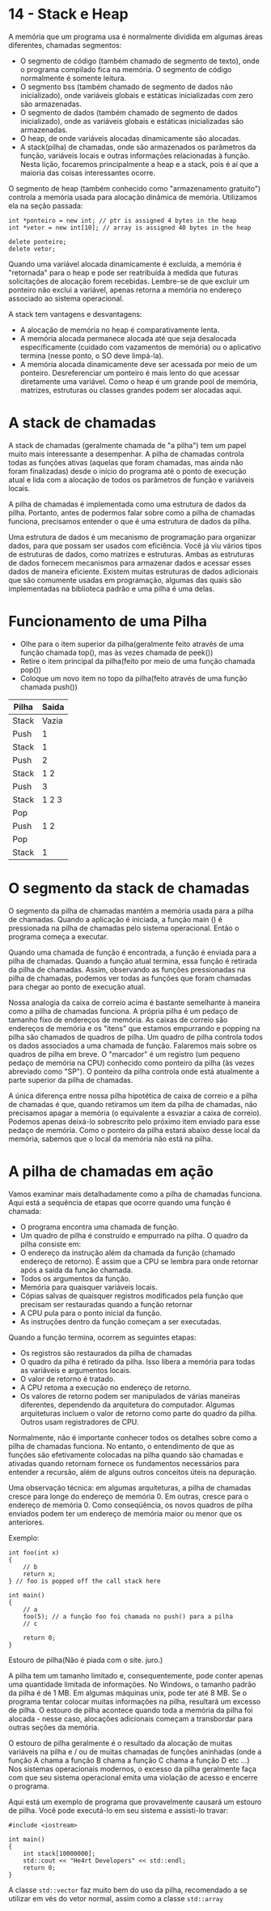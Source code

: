 # 14 - Stack e Heap

A memória que um programa usa é normalmente dividida em algumas áreas diferentes, chamadas segmentos:

- O segmento de código (também chamado de segmento de texto), onde o programa compilado fica na memória. O segmento de código normalmente é somente leitura.
- O segmento bss (também chamado de segmento de dados não inicializado), onde variáveis globais e estáticas inicializadas com zero são armazenadas.
- O segmento de dados (também chamado de segmento de dados inicializado), onde as variáveis globais e estáticas inicializadas são armazenadas.
- O heap, de onde variáveis alocadas dinamicamente são alocadas.
- A stack(pilha) de chamadas, onde são armazenados os parâmetros da função, variáveis locais e outras informações relacionadas à função.
Nesta lição, focaremos principalmente a heap e a stack, pois é aí que a maioria das coisas interessantes ocorre.

O segmento de heap (também conhecido como "armazenamento gratuito") controla a memória usada para alocação dinâmica de memória. Utilizamos ela na seção passada:

```cpp{0}
int *ponteiro = new int; // ptr is assigned 4 bytes in the heap
int *vetor = new int[10]; // array is assigned 40 bytes in the heap

delete ponteiro;
delete vetor;
```

Quando uma variável alocada dinamicamente é excluída, a memória é "retornada" para o heap e pode ser reatribuída à medida que futuras solicitações de alocação forem recebidas. Lembre-se de que excluir um ponteiro não exclui a variável, apenas retorna a memória no endereço associado ao sistema operacional.

A stack tem vantagens e desvantagens:

- A alocação de memória no heap é comparativamente lenta.
- A memória alocada permanece alocada até que seja desalocada especificamente (cuidado com vazamentos de memória) ou o aplicativo termina (nesse ponto, o SO deve limpá-la).
- A memória alocada dinamicamente deve ser acessada por meio de um ponteiro. Desreferenciar um ponteiro é mais lento do que acessar diretamente uma variável.
Como o heap é um grande pool de memória, matrizes, estruturas ou classes grandes podem ser alocadas aqui.

# A stack de chamadas

A stack de chamadas (geralmente chamada de "a pilha") tem um papel muito mais interessante a desempenhar. A pilha de chamadas controla todas as funções ativas (aquelas que foram chamadas, mas ainda não foram finalizadas) desde o início do programa até o ponto de execução atual e lida com a alocação de todos os parâmetros de função e variáveis locais.

A pilha de chamadas é implementada como uma estrutura de dados da pilha. Portanto, antes de podermos falar sobre como a pilha de chamadas funciona, precisamos entender o que é uma estrutura de dados da pilha.

Uma estrutura de dados é um mecanismo de programação para organizar dados, para que possam ser usados com eficiência. Você já viu vários tipos de estruturas de dados, como matrizes e estruturas. Ambas as estruturas de dados fornecem mecanismos para armazenar dados e acessar esses dados de maneira eficiente. Existem muitas estruturas de dados adicionais que são comumente usadas em programação, algumas das quais são implementadas na biblioteca padrão e uma pilha é uma delas.

# Funcionamento de uma Pilha

- Olhe para o item superior da pilha(geralmente feito através de uma função chamada top(), mas às vezes chamada de peek())
- Retire o item principal da pilha(feito por meio de uma função chamada pop())
- Coloque um novo item no topo da pilha(feito através de uma função chamada push())

| Pilha | Saida |
| ----- | ----- |
| Stack | Vazia |
| Push  | 1     |
| Stack | 1     |
| Push  | 2     |
| Stack | 1 2   |
| Push  | 3     |
| Stack | 1 2 3 |
| Pop   |       |
| Push  | 1 2   |
| Pop   |       |
| Stack | 1     |

# O segmento da stack de chamadas

O segmento da pilha de chamadas mantém a memória usada para a pilha de chamadas. Quando a aplicação é iniciada, a função main () é pressionada na pilha de chamadas pelo sistema operacional. Então o programa começa a executar.

Quando uma chamada de função é encontrada, a função é enviada para a pilha de chamadas. Quando a função atual termina, essa função é retirada da pilha de chamadas. Assim, observando as funções pressionadas na pilha de chamadas, podemos ver todas as funções que foram chamadas para chegar ao ponto de execução atual.

Nossa analogia da caixa de correio acima é bastante semelhante à maneira como a pilha de chamadas funciona. A própria pilha é um pedaço de tamanho fixo de endereços de memória. As caixas de correio são endereços de memória e os "itens" que estamos empurrando e popping na pilha são chamados de quadros de pilha. Um quadro de pilha controla todos os dados associados a uma chamada de função. Falaremos mais sobre os quadros de pilha em breve. O "marcador" é um registro (um pequeno pedaço de memória na CPU) conhecido como ponteiro da pilha (às vezes abreviado como "SP"). O ponteiro da pilha controla onde está atualmente a parte superior da pilha de chamadas.

A única diferença entre nossa pilha hipotética de caixa de correio e a pilha de chamadas é que, quando retiramos um item da pilha de chamadas, não precisamos apagar a memória (o equivalente a esvaziar a caixa de correio). Podemos apenas deixá-lo sobrescrito pelo próximo item enviado para esse pedaço de memória. Como o ponteiro da pilha estará abaixo desse local da memória, sabemos que o local da memória não está na pilha.

# A pilha de chamadas em ação

Vamos examinar mais detalhadamente como a pilha de chamadas funciona. Aqui está a sequência de etapas que ocorre quando uma função é chamada:

- O programa encontra uma chamada de função.
- Um quadro de pilha é construído e empurrado na pilha. O quadro da pilha consiste em:
- O endereço da instrução além da chamada da função (chamado endereço de retorno). É assim que a CPU se lembra para onde retornar após a saída da função chamada.
- Todos os argumentos da função.
- Memória para quaisquer variáveis ​​locais.
- Cópias salvas de quaisquer registros modificados pela função que precisam ser restauradas quando a função retornar
- A CPU pula para o ponto inicial da função.
- As instruções dentro da função começam a ser executadas.

Quando a função termina, ocorrem as seguintes etapas:

- Os registros são restaurados da pilha de chamadas
- O quadro da pilha é retirado da pilha. Isso libera a memória para todas as variáveis ​​e argumentos locais.
- O valor de retorno é tratado.
- A CPU retoma a execução no endereço de retorno.
- Os valores de retorno podem ser manipulados de várias maneiras diferentes, dependendo da arquitetura do computador. Algumas arquiteturas incluem o valor de retorno como parte do quadro da pilha. Outros usam registradores de CPU.

Normalmente, não é importante conhecer todos os detalhes sobre como a pilha de chamadas funciona. No entanto, o entendimento de que as funções são efetivamente colocadas na pilha quando são chamadas e ativadas quando retornam fornece os fundamentos necessários para entender a recursão, além de alguns outros conceitos úteis na depuração.

Uma observação técnica: em algumas arquiteturas, a pilha de chamadas cresce para longe do endereço de memória 0. Em outras, cresce para o endereço de memória 0. Como conseqüência, os novos quadros de pilha enviados podem ter um endereço de memória maior ou menor que os anteriores.

Exemplo: 

```cpp{0}
int foo(int x)
{
    // b
    return x;
} // foo is popped off the call stack here
 
int main()
{
    // a
    foo(5); // a função foo foi chamada no push() para a pilha
    // c
 
    return 0;
}
```

Estouro de pilha(Não é piada com o site. juro.)

A pilha tem um tamanho limitado e, consequentemente, pode conter apenas uma quantidade limitada de informações. No Windows, o tamanho padrão da pilha é de 1 MB. Em algumas máquinas unix, pode ter até 8 MB. Se o programa tentar colocar muitas informações na pilha, resultará um excesso de pilha. O estouro de pilha acontece quando toda a memória da pilha foi alocada - nesse caso, alocações adicionais começam a transbordar para outras seções da memória.

O estouro de pilha geralmente é o resultado da alocação de muitas variáveis na pilha e / ou de muitas chamadas de funções aninhadas (onde a função A chama a função B chama a função C chama a função D etc ...) Nos sistemas operacionais modernos, o excesso da pilha geralmente faça com que seu sistema operacional emita uma violação de acesso e encerre o programa.

Aqui está um exemplo de programa que provavelmente causará um estouro de pilha. Você pode executá-lo em seu sistema e assisti-lo travar:

```cpp{0}
#include <iostream>
 
int main()
{
    int stack[10000000];
    std::cout << "He4rt Developers" << std::endl;
    return 0;
}
```

A classe `std::vector` faz muito bem do uso da pilha, recomendado a se utilizar em vés do vetor normal, assim como a classe `std::array`